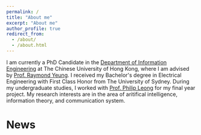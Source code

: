 ```yaml
---
permalink: /
title: "About me"
excerpt: "About me"
author_profile: true
redirect_from: 
  - /about/
  - /about.html
---
```


I am currently a PhD Candidate in the [Department of Information Engineering](https://www.ie.cuhk.edu.hk/) at The Chinese University of Hong Kong, where I am advised by [Prof. Raymond Yeung](https://www.ie.cuhk.edu.hk/faculty/yeung-wai-ho-raymond/). I received my Bachelor's degree in Electrical Engineering with First Class Honor from The University of Sydney. During my undergraduate studies, I worked with [Prof. Philip Leong](https://www.sydney.edu.au/engineering/about/our-people/academic-staff/philip-leong.html) for my final year project. My research interests are in the area of aritifical intelligence, information theory, and communication system. 
 

News
======
